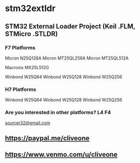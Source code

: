 # stm32extldr
## STM32 External Loader Project (Keil .FLM, STMicro .STLDR)

### F7 Platforms

 Micron N25Q128A
 Micron MT25QL256A
 Micron MT25QL512A
 
 Macronix MX25L512G
 
 Winbond W25Q64
 Winbond W25Q128
 Winbond W25Q256
 
### H7 Platforms

 Winbond W25Q64
 Winbond W25Q128
 Winbond W25Q256
 
### Are you interested in other platforms? L4 F4
 
 sourcer32@gmail.com
 
 ## https://paypal.me/cliveone
 
 ## https://www.venmo.com/u/cliveone
